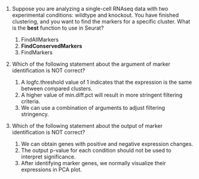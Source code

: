 1. Suppose you are analyzing a single-cell RNAseq data with two experimental conditions: wildtype and knockout. You have finished clustering, and you want to find the markers for a specific cluster. What is the **best** function to use in Seurat?
    1. FindAllMarkers 
    1. **FindConservedMarkers**
    1. FindMarkers
    
2. Which of the following statement about the argument of marker identification is NOT correct?
    1. A logfc.threshold value of 1 indicates that the expression is the same between compared clusters.
    1. A higher value of min.diff.pct will result in more stringent filtering criteria.
    1. We can use a combination of arguments to adjust filtering stringency. 

3. Which of the following statement about the output of marker identification is NOT correct?
    1. We can obtain genes with positive and negative expression changes.
    1. The output p-value for each condition should not be used to interpret significance.
    1. After identifying marker genes, we normally visualize their expressions in PCA plot.
